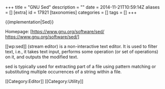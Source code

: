 +++
title = "GNU Sed"
description = ""
date = 2014-11-21T10:59:14Z
aliases = []
[extra]
id = 17921
[taxonomies]
categories = []
tags = []
+++

{{implementation|Sed}}

Homepage: [https://www.gnu.org/software/sed/ https://www.gnu.org/software/sed/]

[[wp:sed]] (stream editor) is a non-interactive text editor. 
It is used to filter text, i.e., it takes text input, 
performs some operation (or set of operations) on it, 
and outputs the modified text. 

sed is typically used for extracting part of a file using pattern matching 
or substituting multiple occurrences of a string within a file.

[[Category:Editor]]
[[Category:Utility]]
